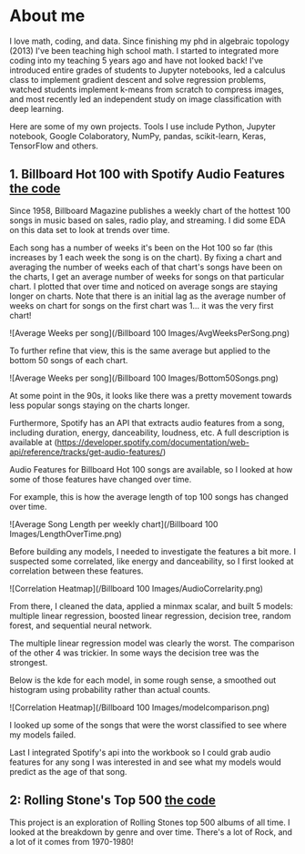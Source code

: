 # About me

I love math, coding, and data. Since finishing my phd in algebraic topology (2013) I've been teaching high school math. I started to integrated more coding into my teaching 5 years ago and have not looked back! I've introduced entire grades of students to Jupyter notebooks, led a calculus class to implement gradient descent and solve regression problems, watched students implement k-means from scratch to compress images, and most recently led an independent study on image classification with deep learning.

Here are some of my own projects. Tools I use include Python, Jupyter notebook, Google Colaboratory, NumPy, pandas, scikit-learn, Keras, TensorFlow and others.


 
## 1. Billboard Hot 100 with Spotify Audio Features [the code](https://github.com/RobNewt/Data-Analysis/blob/master/Billboard_Top_100.ipynb)

Since 1958, Billboard Magazine publishes a weekly chart of the hottest 100 songs in music based on sales, radio play, and streaming. I did some EDA on this data set to look at trends over time.

Each song has a number of weeks it's been on the Hot 100 so far (this increases by 1 each week the song is on the chart). By fixing a chart and averaging the number of weeks each of that chart's songs have been on the charts, I get an average number of weeks for songs on that particular chart. I plotted that over time and noticed on average songs are staying longer on charts. Note that there is an initial lag as the average number of weeks on chart for songs on the first chart was 1... it was the very first chart!

![Average Weeks per song](/Billboard 100 Images/AvgWeeksPerSong.png)

To further refine that view, this is the same average but applied to the bottom 50 songs of each chart.

![Average Weeks per song](/Billboard 100 Images/Bottom50Songs.png)

At some point in the 90s, it looks like there was a pretty movement towards less popular songs staying on the charts longer.

Furthermore, Spotify has an API that extracts audio features from a song, including duration, energy, danceability, loudness, etc. A full description is available at (https://developer.spotify.com/documentation/web-api/reference/tracks/get-audio-features/)

Audio Features for Billboard Hot 100 songs are available, so I looked at how some of those features have changed over time. 

For example, this is how the average length of top 100 songs has changed over time.

![Average Song Length per weekly chart](/Billboard 100 Images/LengthOverTime.png)

Before building any models, I needed to investigate the features a bit more. I suspected some correlated, like energy and danceability, so I first looked at correlation between these features.

![Correlation Heatmap](/Billboard 100 Images/AudioCorrelarity.png)

From there, I cleaned the data, applied a minmax scalar, and built 5 models: multiple linear regression, boosted linear regression, decision tree, random forest, and sequential neural network.

The multiple linear regression model was clearly the worst. The comparison of the other 4 was trickier. In some ways the decision tree was the strongest.

Below is the kde for each model, in some rough sense, a smoothed out histogram using probability rather than actual counts.

![Correlation Heatmap](/Billboard 100 Images/modelcomparison.png)

I looked up some of the songs that were the worst classified to see where my models failed.

Last I integrated Spotify's api into the workbook so I could grab audio features for any song I was interested in and see what my models would predict as the age of that song.


## 2: Rolling Stone's Top 500  [the code](https://github.com/RobNewt/Data-Analysis/blob/master/Rolling%20Stone's%20Top%20500%20(EDA).ipynb)

  This project is an exploration of Rolling Stones top 500 albums of all time. I looked at the breakdown by genre and over time. There's a lot of Rock, and a lot of it comes from 1970-1980! 
